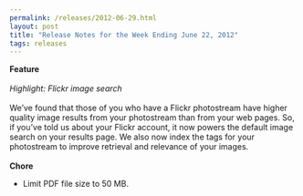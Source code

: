 ```yaml
---
permalink: /releases/2012-06-29.html
layout: post
title: "Release Notes for the Week Ending June 22, 2012"
tags: releases
---
```

<p><div><strong>Feature</strong><em><br/><br/>Highlight: Flickr image search</em><br/><br/>We&#8217;ve found that those of you who have a Flickr photostream have higher quality image results from your photostream than from your web pages. So, if you&#8217;ve told us about your Flickr account, it now powers the default image search on your results page. We also now index the tags for your photostream to improve retrieval and relevance of your images.<strong><br/><br/>Chore</strong></div>
<ul><li><span>Limit PDF file size to 50&#160;MB.</span></li>
</ul></p>
